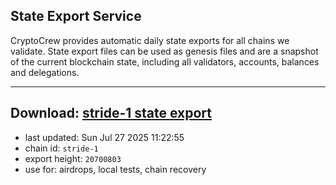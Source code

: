 ## State Export Service
CryptoCrew provides automatic daily state exports for all chains we validate. State export files can be used as genesis files and are a snapshot of the current blockchain state, including all validators, accounts, balances and delegations.

---
**Download: [stride-1 state export](https://dl-eu2.ccvalidators.com/SERVICE/stride/stride-1_export_20700803.json)**
---

- last updated: Sun Jul 27 2025 11:22:55
- chain id: `stride-1`
- export height: `20700803`
- use for: airdrops, local tests, chain recovery

